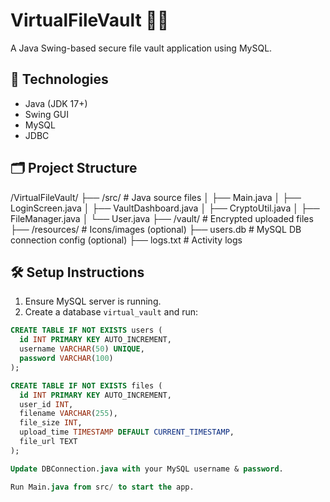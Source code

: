 # VirtualFileVault 💾🔐

A Java Swing-based secure file vault application using MySQL.

## 🔧 Technologies
- Java (JDK 17+)
- Swing GUI
- MySQL
- JDBC

## 🗂️ Project Structure
/VirtualFileVault/
├── /src/ # Java source files
│ ├── Main.java
│ ├── LoginScreen.java
│ ├── VaultDashboard.java
│ ├── CryptoUtil.java
│ ├── FileManager.java
│ └── User.java
├── /vault/ # Encrypted uploaded files
├── /resources/ # Icons/images (optional)
├── users.db # MySQL DB connection config (optional)
├── logs.txt # Activity logs

## 🛠️ Setup Instructions

1. Ensure MySQL server is running.
2. Create a database `virtual_vault` and run:
```sql
CREATE TABLE IF NOT EXISTS users (
  id INT PRIMARY KEY AUTO_INCREMENT,
  username VARCHAR(50) UNIQUE,
  password VARCHAR(100)
);

CREATE TABLE IF NOT EXISTS files (
  id INT PRIMARY KEY AUTO_INCREMENT,
  user_id INT,
  filename VARCHAR(255),
  file_size INT,
  upload_time TIMESTAMP DEFAULT CURRENT_TIMESTAMP,
  file_url TEXT
);

Update DBConnection.java with your MySQL username & password.

Run Main.java from src/ to start the app.

